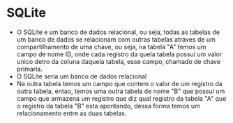 # SQLite

- O SQLite e um banco de dados relacional, ou seja, todas as tabelas de um banco de dados se relacionam com outras tabelas atraves de um compartilhamento de uma chave, ou seja, na tabela "A" temos um campo de nome ID, onde cada registro da quela tabela possui um valor unico detro da coluna daquela tabela, esse campo, chamado de chave primaria.
- O SQLite seria um banco de dados relacional
- Na outra tabela temos um campo que contem o valor de um registro da outra tabela, entao, temos uma outra tabela de nome "B" que possui um campo que armazena um registro que diz qual registro da tabela "A" que o registro da tabela "B" esta apontando, dessa forma temos um relacionamento entre as duas tabelas.
